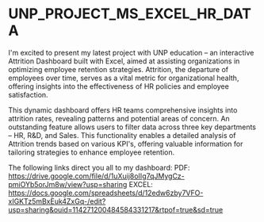 # UNP_PROJECT_MS_EXCEL_HR_DATA

I'm excited to present my latest project with UNP education – an interactive Attrition Dashboard built with Excel, aimed at assisting organizations in optimizing employee retention strategies. Attrition, the departure of employees over time, serves as a vital metric for organizational health, offering insights into the effectiveness of HR policies and employee satisfaction.

This dynamic dashboard offers HR teams comprehensive insights into attrition rates, revealing patterns and potential areas of concern. An outstanding feature allows users to filter data across three key departments – HR, R&D, and Sales. This functionality enables a detailed analysis of Attrition trends based on various KPI's, offering valuable information for tailoring strategies to enhance employee retention.

The following links direct you all to my dashboard:
PDF: https://drive.google.com/file/d/1uXuij8oIIg7qJMygCz-pmiOYb5orJm8w/view?usp=sharing
EXCEL: https://docs.google.com/spreadsheets/d/12edw6zby7VFO-xIGKTz5mBxEuk4ZxGq-/edit?usp=sharing&ouid=114271200484584331217&rtpof=true&sd=true
